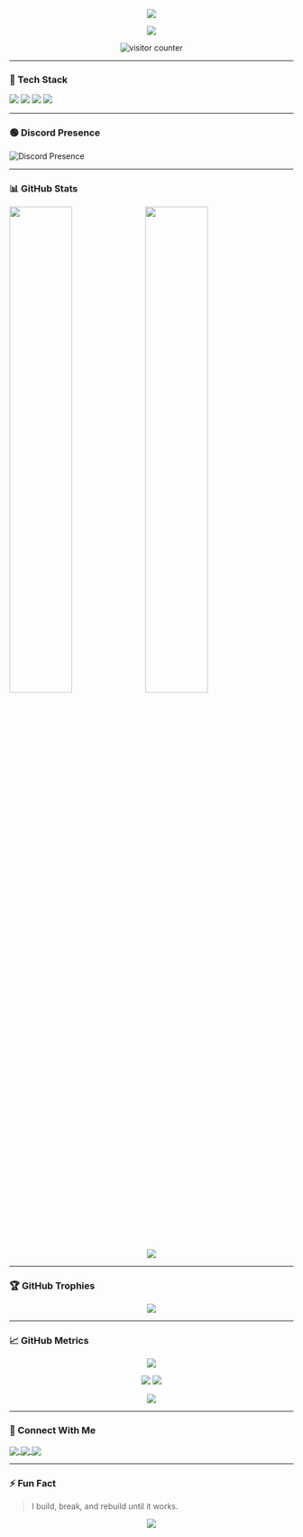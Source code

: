 <p align="center">
  <img src="https://capsule-render.vercel.app/api?type=waving&color=8e2de2&height=180&section=header&text=Hey%20I%20am%20Karan&fontSize=35&fontAlignY=35&desc=Backend%20Developer%20-%20Node.js%20and%20Python&descSize=20&animation=fadeIn" />
</p>

<p align="center">
  <img src="https://readme-typing-svg.demolab.com?font=Fira+Code&size=22&duration=3000&pause=1000&color=8E2DE2&center=true&vCenter=true&width=435&lines=Building+cool+stuff+with+code;Node.js+and+Python;Always+learning+something+new" />
</p>

<p align="center">
  <img src="https://komarev.com/ghpvc/?username=notyourkaran&style=for-the-badge&color=blueviolet" alt="visitor counter"/>
</p>

---

### 🚀 Tech Stack

<p align="left">
  <img src="https://img.shields.io/badge/Node.js-339933?style=for-the-badge&logo=nodedotjs&logoColor=white" />
  <img src="https://img.shields.io/badge/Python-3776AB?style=for-the-badge&logo=python&logoColor=white" />
  <img src="https://img.shields.io/badge/Express.js-000000?style=for-the-badge&logo=express&logoColor=white" />
  <img src="https://img.shields.io/badge/MongoDB-47A248?style=for-the-badge&logo=mongodb&logoColor=white" />
</p>

---

### 🟢 Discord Presence

<p align="left">
  <img src="https://lanyard.cnrad.dev/api/1317520928338608148?animated=true&borderRadius=10px" alt="Discord Presence" />
</p>

---

### 📊 GitHub Stats

<p align="left">
  <img src="https://github-readme-stats.vercel.app/api?username=notyourkaran&show_icons=true&theme=radical" width="47%" />
  <img src="https://github-readme-streak-stats.herokuapp.com/?user=notyourkaran&theme=radical" width="47%" />
</p>

<p align="center">
  <img src="https://github-readme-activity-graph.vercel.app/graph?username=notyourkaran&theme=rogue" />
</p>

---

### 🏆 GitHub Trophies

<p align="center">
  <img src="https://github-profile-trophy.vercel.app/?username=notyourkaran&theme=radical&no-frame=true&row=1&column=7" />
</p>

---

### 📈 GitHub Metrics

<p align="center">
  <img src="https://github-profile-summary-cards.vercel.app/api/cards/profile-details?username=notyourkaran&theme=radical" />
</p>

<p align="center">
  <img src="https://github-profile-summary-cards.vercel.app/api/cards/repos-per-language?username=notyourkaran&theme=radical" />
  <img src="https://github-profile-summary-cards.vercel.app/api/cards/most-commit-language?username=notyourkaran&theme=radical" />
</p>

<p align="center">
  <img src="https://github-profile-summary-cards.vercel.app/api/cards/productive-time?username=notyourkaran&theme=radical&utcOffset=5.5" />
</p>

---

### 🔗 Connect With Me

<p align="left">
  <a href="https://instagram.com/avi._idk" target="blank">
    <img align="center" src="https://img.shields.io/badge/Instagram-%23E4405F.svg?style=for-the-badge&logo=instagram&logoColor=white" />
  </a>
  <a href="mailto:avishuae@gmail.com" target="blank">
    <img align="center" src="https://img.shields.io/badge/Gmail-D14836?style=for-the-badge&logo=gmail&logoColor=white" />
  </a>
  <a href="https://discord.com/users/1317520928338608148" target="blank">
    <img align="center" src="https://img.shields.io/badge/Discord-7289DA?style=for-the-badge&logo=discord&logoColor=white" />
  </a>
</p>

---

### ⚡ Fun Fact

> I build, break, and rebuild until it works.

<p align="center">
  <img src="https://capsule-render.vercel.app/api?type=waving&color=4a00e0&height=120&section=footer"/>
</p>
